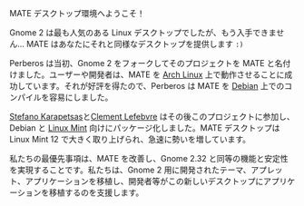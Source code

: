 <!--
.. link:
.. description:
.. tags: Arch Linux,Debian,Linux Mint
.. date: 2011-12-05 12:00:30
.. title: MATE デスクトップのご紹介
.. slug: 2011-12-05-introducing-mate-desktop
.. author: Clement Lefebvre
-->

MATE デスクトップ環境へようこそ！

Gnome  2 は最も人気のある Linux デスクトップでしたが、もう入手できません... MATE はあなたにそれと同様なデスクトップを提供します `:)`

Perberos は当初、Gnome 2 をフォークしてそのプロジェクトを MATE と名付けました。ユーザーや開発者は、MATE を [Arch Linux](https://www.archlinux.org) 上で動作させることに成功しています。それが好評を得たので、Perberos は MATE を [Debian](https://www.debian.org) 上でのコンパイルを容易にしました。

[Stefano Karapetsas](https://github.com/stefano-k)と[Clement Lefebvre](https://github.com/clefebvre) はその後このプロジェクトに参加し、Debian と [Linux Mint](https://www.linuxmint.com) 向けにパッケージ化しました。MATE デスクトップは Linux Mint 12 で大きく取り上げられ、急速に勢いを増しています。

私たちの最優先事項は、MATE を改善し、Gnome 2.32 と同等の機能と安定性を実現することです。私たちは、Gnome 2 用に開発されたテーマ、アプレット、アプリケーションを移植し、開発者等がこの新しいデスクトップにアプリケーションを移植するのを支援します。

